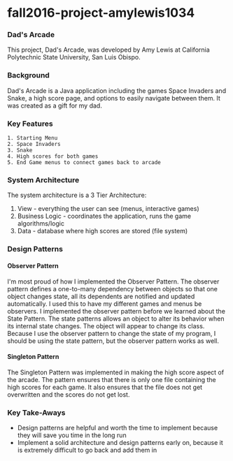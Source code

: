 # fall2016-project-amylewis1034

### Dad's Arcade
This project, Dad's Arcade, was developed by Amy Lewis at California Polytechnic State University, San Luis Obispo.

### Background
Dad's Arcade is a Java application including the games Space Invaders and Snake, a high score page, and options to easily navigate between them. It was created as a gift for my dad.

### Key Features
	1. Starting Menu
	2. Space Invaders
	3. Snake
	4. High scores for both games
	5. End Game menus to connect games back to arcade

### System Architecture
The system architecture is a 3 Tier Architecture:
1. View - everything the user can see (menus, interactive games)
2. Business Logic - coordinates the application, runs the game algorithms/logic 
3. Data - database where high scores are stored (file system)

### Design Patterns

#### Observer Pattern
I'm most proud of how I implemented the Observer Pattern. The observer pattern defines a one-to-many dependency between objects so that one object changes state, all its dependents are notified and updated automatically. I used this to have my different games and menus be observers. I implemented the observer pattern before we learned about the State Pattern. The state patterns allows an object to alter its behavior when its internal state changes. The object will appear to change its class. Because I use the observer pattern to change the state of my program, I should be using the state pattern, but the observer pattern works as well.

#### Singleton Pattern
The Singleton Pattern was implemented in making the high score aspect of the arcade. The pattern ensures that there is only one file containing the high scores for each game. It also ensures that the file does not get overwritten and the scores do not get lost.

### Key Take-Aways
- Design patterns are helpful and worth the time to implement because they will save you time in the long run
- Implement a solid architecture and design patterns early on, because it is extremely difficult to go back and add them in